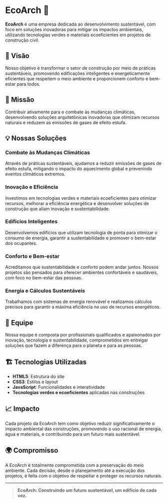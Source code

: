 # EcoArch 🌿

**EcoArch** é uma empresa dedicada ao desenvolvimento sustentável, com foco em soluções inovadoras para mitigar os impactos ambientais, utilizando tecnologias verdes e materiais ecoeficientes em projetos de construção civil.

## 🚀 Visão
Nosso objetivo é transformar o setor de construção por meio de práticas sustentáveis, promovendo edificações inteligentes e energeticamente eficientes que respeitem o meio ambiente e proporcionem conforto e bem-estar para todos.

## 🌱 Missão
Contribuir ativamente para o combate às mudanças climáticas, desenvolvendo soluções arquitetônicas inovadoras que otimizam recursos naturais e reduzem as emissões de gases de efeito estufa.

## 💡 Nossas Soluções

### Combate às Mudanças Climáticas
Através de práticas sustentáveis, ajudamos a reduzir emissões de gases de efeito estufa, mitigando o impacto do aquecimento global e prevenindo eventos climáticos extremos.

### Inovação e Eficiência
Investimos em tecnologias verdes e materiais ecoeficientes para otimizar recursos, melhorar a eficiência energética e desenvolver soluções de construção que aliam inovação e sustentabilidade.

### Edifícios Inteligentes
Desenvolvemos edifícios que utilizam tecnologia de ponta para otimizar o consumo de energia, garantir a sustentabilidade e promover o bem-estar dos ocupantes.

### Conforto e Bem-estar
Acreditamos que sustentabilidade e conforto podem andar juntos. Nossos projetos são pensados para oferecer ambientes confortáveis e saudáveis, com foco no bem-estar das pessoas.

### Energia e Cálculos Sustentáveis
Trabalhamos com sistemas de energia renovável e realizamos cálculos precisos para garantir a máxima eficiência no uso de recursos energéticos.

## 👥 Equipe
Nossa equipe é composta por profissionais qualificados e apaixonados por inovação, tecnologia e sustentabilidade, comprometidos em entregar soluções que fazem a diferença para o planeta e para as pessoas.

## 🏗️ Tecnologias Utilizadas
- **HTML5**: Estrutura do site
- **CSS3**: Estilos e layout
- **JavaScript**: Funcionalidades e interatividade
- **Tecnologias verdes e ecoeficientes** aplicadas nas construções

## 📈 Impacto
Cada projeto da EcoArch tem como objetivo reduzir significativamente o impacto ambiental das construções, promovendo o uso racional de energia, água e materiais, e contribuindo para um futuro mais sustentável.

## 🌍 Compromisso
A EcoArch é totalmente comprometida com a preservação do meio ambiente. Cada decisão, desde o planejamento até a execução dos projetos, é feita com o objetivo de respeitar e proteger os recursos naturais.

---

> **EcoArch: Construindo um futuro sustentável, um edifício de cada vez.**

